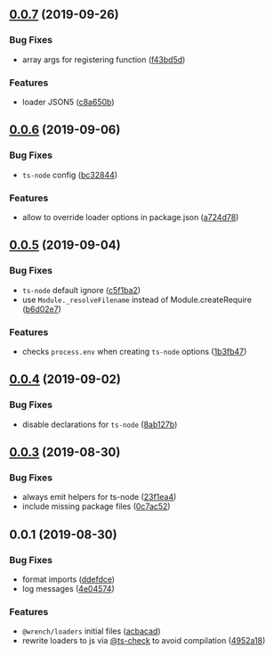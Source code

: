 ## [0.0.7](https://github.com/gavar/wrench/compare/v/loaders/0.0.6...v/loaders/0.0.7) (2019-09-26)


### Bug Fixes

* array args for registering function ([f43bd5d](https://github.com/gavar/wrench/commit/f43bd5d))


### Features

* loader JSON5 ([c8a650b](https://github.com/gavar/wrench/commit/c8a650b))

## [0.0.6](https://github.com/gavar/wrench/compare/v/loaders/0.0.5...v/loaders/0.0.6) (2019-09-06)


### Bug Fixes

* `ts-node` config ([bc32844](https://github.com/gavar/wrench/commit/bc32844))


### Features

* allow to override loader options in package.json ([a724d78](https://github.com/gavar/wrench/commit/a724d78))

## [0.0.5](https://github.com/gavar/wrench/compare/v/loaders/0.0.4...v/loaders/0.0.5) (2019-09-04)


### Bug Fixes

* `ts-node` default ignore ([c5f1ba2](https://github.com/gavar/wrench/commit/c5f1ba2))
* use `Module._resolveFilename` instead of Module.createRequire ([b6d02e7](https://github.com/gavar/wrench/commit/b6d02e7))


### Features

* checks `process.env` when creating `ts-node` options ([1b3fb47](https://github.com/gavar/wrench/commit/1b3fb47))

## [0.0.4](https://github.com/gavar/wrench/compare/v/loaders/0.0.3...v/loaders/0.0.4) (2019-09-02)


### Bug Fixes

* disable declarations for `ts-node` ([8ab127b](https://github.com/gavar/wrench/commit/8ab127b))

## [0.0.3](https://github.com/gavar/wrench/compare/v/loaders/0.0.2...v/loaders/0.0.3) (2019-08-30)


### Bug Fixes

* always emit helpers for ts-node ([23f1ea4](https://github.com/gavar/wrench/commit/23f1ea4))
* include missing package files ([0c7ac52](https://github.com/gavar/wrench/commit/0c7ac52))

## 0.0.1 (2019-08-30)


### Bug Fixes

* format imports ([ddefdce](https://github.com/gavar/wrench/commit/ddefdce))
* log messages ([4e04574](https://github.com/gavar/wrench/commit/4e04574))


### Features

* `@wrench/loaders` initial files ([acbacad](https://github.com/gavar/wrench/commit/acbacad))
* rewrite loaders to js via [@ts-check](https://github.com/ts-check) to avoid compilation ([4952a18](https://github.com/gavar/wrench/commit/4952a18))
